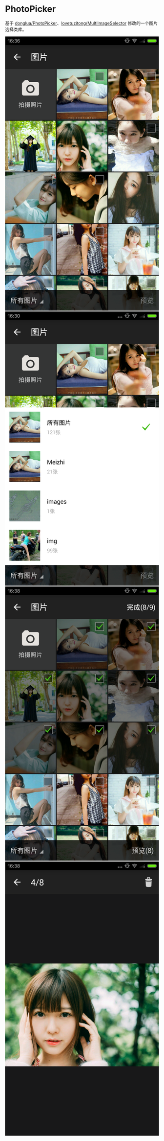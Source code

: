 # PhotoPicker

基于 [donglua/PhotoPicker](https://github.com/donglua/PhotoPicker)、[lovetuzitong/MultiImageSelector](https://github.com/lovetuzitong/MultiImageSelector)
修改的一个图片选择类库。

![Example1](/renderings/renderings_01.png)
![Select1](/renderings/renderings_02.png)
![Select2](/renderings/renderings_03.png)
![Select3](/renderings/renderings_04.png)
